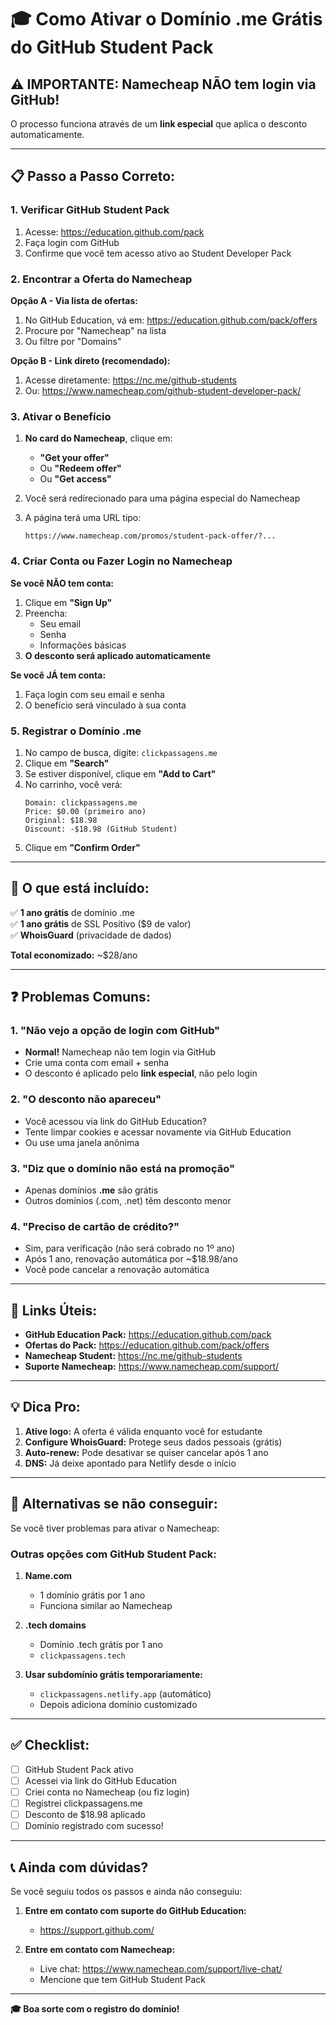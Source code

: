 # 🎓 Como Ativar o Domínio .me Grátis do GitHub Student Pack

## ⚠️ IMPORTANTE: Namecheap NÃO tem login via GitHub!

O processo funciona através de um **link especial** que aplica o desconto automaticamente.

---

## 📋 **Passo a Passo Correto:**

### **1. Verificar GitHub Student Pack**

1. Acesse: https://education.github.com/pack
2. Faça login com GitHub
3. Confirme que você tem acesso ativo ao Student Developer Pack

### **2. Encontrar a Oferta do Namecheap**

**Opção A - Via lista de ofertas:**
1. No GitHub Education, vá em: https://education.github.com/pack/offers
2. Procure por "Namecheap" na lista
3. Ou filtre por "Domains"

**Opção B - Link direto (recomendado):**
1. Acesse diretamente: https://nc.me/github-students
2. Ou: https://www.namecheap.com/github-student-developer-pack/

### **3. Ativar o Benefício**

1. **No card do Namecheap**, clique em:
   - **"Get your offer"**
   - Ou **"Redeem offer"**
   - Ou **"Get access"**

2. Você será redirecionado para uma página especial do Namecheap

3. A página terá uma URL tipo:
   ```
   https://www.namecheap.com/promos/student-pack-offer/?...
   ```

### **4. Criar Conta ou Fazer Login no Namecheap**

**Se você NÃO tem conta:**
1. Clique em **"Sign Up"**
2. Preencha:
   - Seu email
   - Senha
   - Informações básicas
3. **O desconto será aplicado automaticamente**

**Se você JÁ tem conta:**
1. Faça login com seu email e senha
2. O benefício será vinculado à sua conta

### **5. Registrar o Domínio .me**

1. No campo de busca, digite: `clickpassagens.me`
2. Clique em **"Search"**
3. Se estiver disponível, clique em **"Add to Cart"**
4. No carrinho, você verá:
   ```
   Domain: clickpassagens.me
   Price: $0.00 (primeiro ano)
   Original: $18.98
   Discount: -$18.98 (GitHub Student)
   ```
5. Clique em **"Confirm Order"**

---

## 🎁 **O que está incluído:**

✅ **1 ano grátis** de domínio .me  
✅ **1 ano grátis** de SSL Positivo ($9 de valor)  
✅ **WhoisGuard** (privacidade de dados)  

**Total economizado:** ~$28/ano

---

## ❓ **Problemas Comuns:**

### **1. "Não vejo a opção de login com GitHub"**
- **Normal!** Namecheap não tem login via GitHub
- Crie uma conta com email + senha
- O desconto é aplicado pelo **link especial**, não pelo login

### **2. "O desconto não apareceu"**
- Você acessou via link do GitHub Education?
- Tente limpar cookies e acessar novamente via GitHub Education
- Ou use uma janela anônima

### **3. "Diz que o domínio não está na promoção"**
- Apenas domínios **.me** são grátis
- Outros domínios (.com, .net) têm desconto menor

### **4. "Preciso de cartão de crédito?"**
- Sim, para verificação (não será cobrado no 1º ano)
- Após 1 ano, renovação automática por ~$18.98/ano
- Você pode cancelar a renovação automática

---

## 🔗 **Links Úteis:**

- **GitHub Education Pack:** https://education.github.com/pack
- **Ofertas do Pack:** https://education.github.com/pack/offers
- **Namecheap Student:** https://nc.me/github-students
- **Suporte Namecheap:** https://www.namecheap.com/support/

---

## 💡 **Dica Pro:**

1. **Ative logo:** A oferta é válida enquanto você for estudante
2. **Configure WhoisGuard:** Protege seus dados pessoais (grátis)
3. **Auto-renew:** Pode desativar se quiser cancelar após 1 ano
4. **DNS:** Já deixe apontado para Netlify desde o início

---

## 🚨 **Alternativas se não conseguir:**

Se você tiver problemas para ativar o Namecheap:

### **Outras opções com GitHub Student Pack:**

1. **Name.com**
   - 1 domínio grátis por 1 ano
   - Funciona similar ao Namecheap

2. **.tech domains**
   - Domínio .tech grátis por 1 ano
   - `clickpassagens.tech`

3. **Usar subdomínio grátis temporariamente:**
   - `clickpassagens.netlify.app` (automático)
   - Depois adiciona domínio customizado

---

## ✅ **Checklist:**

- [ ] GitHub Student Pack ativo
- [ ] Acessei via link do GitHub Education
- [ ] Criei conta no Namecheap (ou fiz login)
- [ ] Registrei clickpassagens.me
- [ ] Desconto de $18.98 aplicado
- [ ] Domínio registrado com sucesso!

---

## 📞 **Ainda com dúvidas?**

Se você seguiu todos os passos e ainda não conseguiu:

1. **Entre em contato com suporte do GitHub Education:**
   - https://support.github.com/

2. **Entre em contato com Namecheap:**
   - Live chat: https://www.namecheap.com/support/live-chat/
   - Mencione que tem GitHub Student Pack

---

**🎓 Boa sorte com o registro do domínio!**
